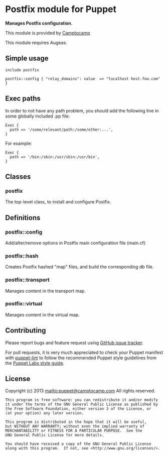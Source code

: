 # Postfix module for Puppet

**Manages Postfix configuration.**

This module is provided by [Camptocamp](http://www.camptocamp.com/)

This module requires Augeas.

## Simple usage

    include postfix

    postfix::config { "relay_domains": value  => "localhost host.foo.com" }

## Exec paths

In order to not have any path problem, you should add the following line in
some globally included .pp file:

    Exec {
      path => '/some/relevant/path:/some/other:...',
    }

For example:

    Exec {
      path => '/bin:/sbin:/usr/sbin:/usr/bin',
    }

## Classes

### postfix

The top-level class, to install and configure Postfix.

## Definitions

### postfix::config

Add/alter/remove options in Postfix main configuration file (main.cf)

### postfix::hash

Creates Postfix hashed "map" files, and build the corresponding db file.

### postfix::transport

Manages content in the transport map.

### postfix::virtual

Manages content in the virtual map.

## Contributing

Please report bugs and feature request using [GitHub issue
tracker](https://github.com/camptocamp/puppet-postfix/issues).

For pull requests, it is very much appreciated to check your Puppet manifest
with [puppet-lint](https://github.com/camptocamp/puppet-postfix/issues) to follow the recommended Puppet style guidelines from the
[Puppet Labs style guide](http://docs.puppetlabs.com/guides/style_guide.html).

## License

Copyright (c) 2013 <mailto:puppet@camptocamp.com> All rights reserved.

    This program is free software: you can redistribute it and/or modify
    it under the terms of the GNU General Public License as published by
    the Free Software Foundation, either version 3 of the License, or
    (at your option) any later version.
    
    This program is distributed in the hope that it will be useful,
    but WITHOUT ANY WARRANTY; without even the implied warranty of
    MERCHANTABILITY or FITNESS FOR A PARTICULAR PURPOSE.  See the
    GNU General Public License for more details.
    
    You should have received a copy of the GNU General Public License
    along with this program.  If not, see <http://www.gnu.org/licenses/>.

